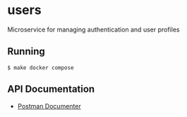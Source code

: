# users

Microservice for managing authentication and user profiles

## Running

    $ make docker compose

## API Documentation

* [Postman Documenter](https://documenter.getpostman.com/view/131444/users/7LjD5Hc)